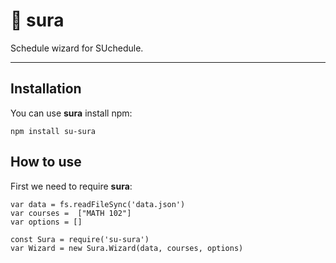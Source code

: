 # 📕 sura

Schedule wizard for SUchedule. 

---

## Installation

You can use **sura** install npm:

```
npm install su-sura
```

## How to use

First we need to require **sura**:

```
var data = fs.readFileSync('data.json')
var courses =  ["MATH 102"]
var options = []

const Sura = require('su-sura')
var Wizard = new Sura.Wizard(data, courses, options)
```
